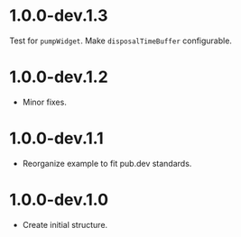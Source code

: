 # 1.0.0-dev.1.3

Test for `pumpWidget`.
Make `disposalTimeBuffer` configurable.

# 1.0.0-dev.1.2

* Minor fixes.

# 1.0.0-dev.1.1

* Reorganize example to fit pub.dev standards.

# 1.0.0-dev.1.0

* Create initial structure.
